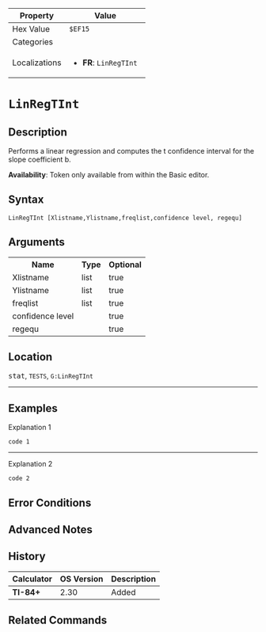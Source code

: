 | Property      | Value |
|---------------|-------|
| Hex Value     | `$EF15`|
| Categories    | <ul></ul> |
| Localizations | <ul><li><b>FR</b>: `LinRegTInt `</li></ul> |

# `LinRegTInt `

## Description
Performs a linear regression and computes the t confidence interval for the slope coefficient b.


<b>Availability</b>: Token only available from within the Basic editor.

## Syntax
`LinRegTInt [Xlistname,Ylistname,freqlist,confidence level, regequ]`

## Arguments
<table>
<tr><th>Name</th><th>Type</th><th>Optional</th></tr>

<tr><td>Xlistname</td><td>list</td><td>true</td></tr>

<tr><td>Ylistname</td><td>list</td><td>true</td></tr>

<tr><td>freqlist</td><td>list</td><td>true</td></tr>

<tr><td>confidence level</td><td></td><td>true</td></tr>

<tr><td>regequ</td><td></td><td>true</td></tr>

</table>

## Location
<kbd>stat</kbd>, `TESTS`, `G:LinRegTInt`
<hr>

## Examples

Explanation 1
```ti-basic
code 1
```
---
Explanation 2
```ti-basic
code 2
```

## Error Conditions


## Advanced Notes


## History
| Calculator | OS Version | Description |
|------------|------------|-------------|
| <b>TI-84+</b> | 2.30 | Added

## Related Commands

    